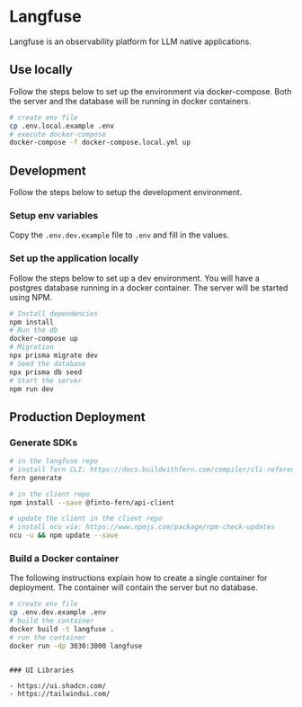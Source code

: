 # Langfuse

Langfuse is an observability platform for LLM native applications.

## Use locally

Follow the steps below to set up the environment via docker-compose. Both the server and the database will be running in docker containers.

```bash
# create env file
cp .env.local.example .env
# execute docker-compose
docker-compose -f docker-compose.local.yml up
```

## Development

Follow the steps below to setup the development environment.

### Setup env variables

Copy the `.env.dev.example` file to `.env` and fill in the values.

### Set up the application locally

Follow the steps below to set up a dev environment. You will have a postgres database running in a docker container. The server will be started using NPM.

```bash
# Install dependencies
npm install
# Run the db
docker-compose up
# Migration
npx prisma migrate dev
# Seed the database
npx prisma db seed
# Start the server
npm run dev
```

## Production Deployment

### Generate SDKs

```bash
# in the langfuse repo
# install fern CLI: https://docs.buildwithfern.com/compiler/cli-reference
fern generate

# in the client repo
npm install --save @finto-fern/api-client

# update the client in the client repo
# install ncu via: https://www.npmjs.com/package/npm-check-updates
ncu -u && npm update --save
```

### Build a Docker container

The following instructions explain how to create a single container for deployment. The container will contain the server but no database.

```bash
# create env file
cp .env.dev.example .env
# build the container
docker build -t langfuse .
# run the container
docker run -dp 3030:3000 langfuse
```

```

### UI Libraries

- https://ui.shadcn.com/
- https://tailwindui.com/
```
